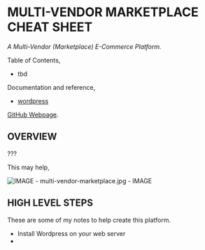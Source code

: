 # MULTI-VENDOR MARKETPLACE CHEAT SHEET

_A Multi-Vendor (Marketplace) E-Commerce Platform._

Table of Contents,

* tbd

Documentation and reference,

* [wordpress](https://github.com/JeffDeCola/my-cheat-sheets/tree/master/software/service-architectures/software-as-a-service/wordpress-cheat-sheet)

[GitHub Webpage](https://jeffdecola.github.io/my-cheat-sheets/).

## OVERVIEW

???

This may help,

![IMAGE - multi-vendor-marketplace.jpg - IMAGE](../../../docs/pics/multi-vendor-marketplace.jpg)

## HIGH LEVEL STEPS

These are some of my notes to help create this platform.

* Install Wordpress on your web server
* 
